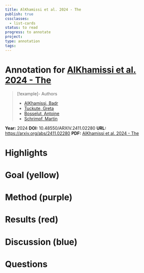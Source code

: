 ```yaml
---
title: AlKhamissi et al. 2024 - The
publish: true
cssclasses:
  - list-cards
status: to read
progress: to annotate
project:
type: annotation
tags:
---
```

# Annotation for [AlKhamissi et al. 2024 - The](Papers/References/AlKhamissi%20et%20al.%202024%20-%20The)

> [!example]- Authors
> - [AlKhamissi, Badr](Papers/People/AlKhamissi%20Badr)
> - [Tuckute, Greta](Papers/People/Tuckute%20Greta)
> - [Bosselut, Antoine](Papers/People/Bosselut%20Antoine)
> - [Schrimpf, Martin](Papers/People/Schrimpf%20Martin)

**Year:** 2024
**DOI:** 10.48550/ARXIV.2411.02280
**URL:** https://arxiv.org/abs/2411.02280
**PDF:** [AlKhamissi et al. 2024 - The](Papers/PDFs/AlKhamissi%20et%20al.%202024%20-%20The%20LLM%20Language%20Network%20A%20Neuroscientific%20Approach%20for%20Identifying%20Causally%20Task-Relevant%20Units.pdf)

# Highlights


# Goal (yellow)


# Method (purple)


# Results (red)


# Discussion (blue)


# Questions

